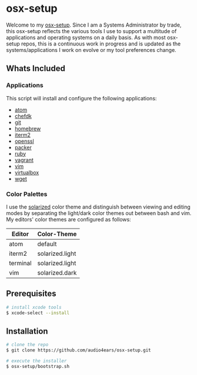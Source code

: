 # osx-setup

Welcome to my [osx-setup](https://github.com/audio4ears/osx-setup). Since I am a Systems Administrator by trade, this osx-setup reflects the various tools I use to support a multitude of applications and operating systems on a daily basis. As with most osx-setup repos, this is a continuous work in progress and is updated as the systems/applications I work on evolve or my tool preferences change.

Whats Included
--------------

### Applications

This script will install and configure the following applications:
- [atom](https://atom.io/)
- [chefdk](https://downloads.chef.io/chef-dk/)
- [git](https://git-scm.com/)
- [homebrew](http://brew.sh/)
- [iterm2](https://www.iterm2.com/)
- [openssl](https://www.openssl.org/)
- [packer](https://www.packer.io/)
- [ruby](https://www.ruby-lang.org/en/)
- [vagrant](https://www.vagrantup.com/)
- [vim](http://www.vim.org/)
- [virtualbox](https://www.virtualbox.org/)
- [wget](http://www.gnu.org/software/wget/)

### Color Palettes

I use the [solarized](http://ethanschoonover.com/solarized) color theme and distinguish between viewing and editing modes by separating the light/dark color themes out between bash and vim. My editors' color themes are configured as follows:

| Editor | Color-Theme |
|--------|-------------|
| atom | default |
| iterm2 | solarized.light |
| terminal | solarized.light |
| vim | solarized.dark |

Prerequisites
-------------

```bash
# install xcode tools
$ xcode-select --install
```

Installation
------------

```bash
# clone the repo
$ git clone https://github.com/audio4ears/osx-setup.git

# execute the installer
$ osx-setup/bootstrap.sh
```
